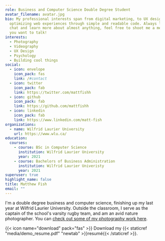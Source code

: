 ```yaml
---
role: Business and Computer Science Double Degree Student
avatar_filename: avatar.jpg
bio: My professional interests span from digital marketing, to UX design, to
  optimizing web experiences through simple and readable code. Always looking to
  chat and learn more about almost anything, feel free to shoot me a message if
  you want to talk!
interests:
  - Photography
  - Videography
  - UX Design
  - Psychology
  - Building cool things
social:
  - icon: envelope
    icon_pack: fas
    link: /#contact
  - icon: twitter
    icon_pack: fab
    link: https://twitter.com/mattfishh
  - icon: github
    icon_pack: fab
    link: https://github.com/mattfishh
  - icon: linkedin
    icon_pack: fab
    link: https://www.linkedin.com/matt-fish
organizations:
  - name: Wilfrid Laurier University
    url: https://www.wlu.ca/
education:
  courses:
    - course: BSc in Computer Science
      institution: Wilfrid Laurier University
      year: 2021
    - course: Bachelors of Business Administration
      institution: Wilfrid Laurier Univeristy
      year: 2021
superuser: true
highlight_name: false
title: Matthew Fish
email: ""
---
```

I'm a double degree business and computer science, finishing up my last year at Wilfrid Laurier University. Outside the classroom, I serve as the captain of the school's varsity rugby team, and am an avid nature photographer. You can [check out some of my photography work here](https://instagram.com/mattfishh). 

{{< icon name="download" pack="fas" >}} Download my {{< staticref "media/demo_resume.pdf" "newtab" >}}resumé{{< /staticref >}}.
